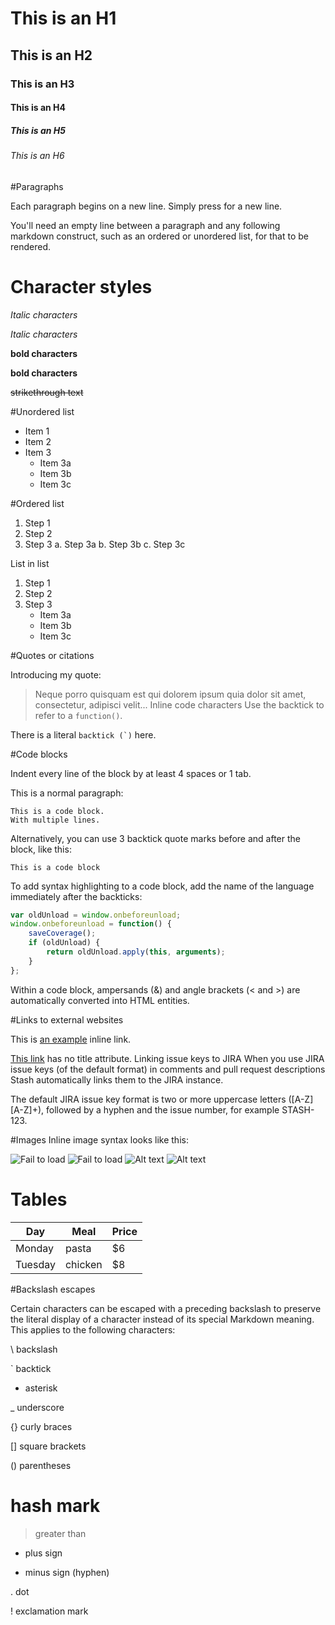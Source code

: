 # This is an H1
## This is an H2
### This is an H3
#### This is an H4
##### This is an H5
###### This is an H6

#Paragraphs

Each paragraph begins on a new line. Simply press <return> for a new line.

You'll need an empty line between a paragraph and any following markdown construct,
such as an ordered or unordered list, for that to be rendered.

# Character styles

*Italic characters*

_Italic characters_

**bold characters**

__bold characters__

~~strikethrough text~~

#Unordered list

* Item 1
* Item 2
* Item 3
    * Item 3a
    * Item 3b
    * Item 3c

#Ordered list

1. Step 1
2. Step 2
3. Step 3
    a. Step 3a
    b. Step 3b
    c. Step 3c

List in list
1. Step 1
2. Step 2
3. Step 3
    * Item 3a
    * Item 3b
    * Item 3c

#Quotes or citations

Introducing my quote:

> Neque porro quisquam est qui
dolorem ipsum quia dolor sit amet,
consectetur, adipisci velit...
Inline code characters
Use the backtick to refer to a `function()`.

There is a literal ``backtick (`)`` here.

#Code blocks

Indent every line of the block by at least 4 spaces or 1 tab.

This is a normal paragraph:

    This is a code block.
    With multiple lines.

Alternatively, you can use 3 backtick quote marks before and after the block, like this:

```
This is a code block
```

To add syntax highlighting to a code block, add the name of the language immediately
after the backticks:

```javascript
var oldUnload = window.onbeforeunload;
window.onbeforeunload = function() {
    saveCoverage();
    if (oldUnload) {
        return oldUnload.apply(this, arguments);
    }
};
```

Within a code block, ampersands (&) and angle brackets (< and >) are automatically converted into HTML entities.

#Links to external websites

This is [an example](http://www.slate.com/ "Title") inline link.

[This link](http://example.net/) has no title attribute.
Linking issue keys to JIRA
When you use JIRA issue keys (of the default format) in comments and pull request descriptions Stash automatically links them to the JIRA instance.

The default JIRA issue key format is two or more uppercase letters ([A-Z][A-Z]+), followed by a hyphen and the issue number, for example STASH-123.

#Images
Inline image syntax looks like this:

![Fail to load](/path/to/image.jpg)
![Fail to load](/2015-NCTU-training-camp/Screenshot.png)
![Alt text](/2015-NCTU-training-camp/Screenshot.png "Hello World")
![Alt text](https://upload.wikimedia.org/wikipedia/commons/thumb/a/aa/Logo_Google_2013_Official.svg/250px-Logo_Google_2013_Official.svg.png)

# Tables

| Day     | Meal    | Price |
| --------|---------|-------|
| Monday  | pasta   | $6    |
| Tuesday | chicken | $8    |

#Backslash escapes

Certain characters can be escaped with a preceding backslash to preserve the literal display of a character instead of its special Markdown meaning. This applies to the following characters:

\  backslash

`  backtick

*  asterisk

_  underscore

{} curly braces

[] square brackets

() parentheses

#  hash mark

>  greater than

+  plus sign

-  minus sign (hyphen)

.  dot

!  exclamation mark
